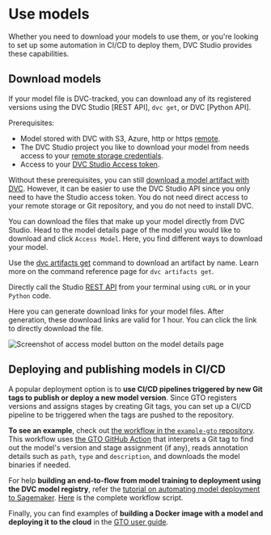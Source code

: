 # Use models

Whether you need to download your models to use them, or you're looking to set
up some automation in CI/CD to deploy them, DVC Studio provides these
capabilities.

## Download models

If your model file is DVC-tracked, you can download any of its registered
versions using the DVC Studio [REST API], `dvc get`, or DVC [Python API].

Prerequisites:

- Model stored with DVC with S3, Azure, http or https [remote].
- The DVC Studio project you like to download your model from needs access to
  your [remote storage credentials].
- Access to your [DVC Studio Access token].

Without these prerequisites, you can still [download a model artifact with DVC].
However, it can be easier to use the DVC Studio API since you only need to have
the Studio access token. You do not need direct access to your remote storage or
Git repository, and you do not need to install DVC.

[remote]: /doc/user-guide/data-management/remote-storage
[remote storage credentials]:
  /doc/studio/user-guide/experiments/configure-a-project#data-remotes--cloud-storage-credentials
[DVC Studio Access token]:
  /doc/studio/user-guide/account-management#studio-access-token
[download a model artifact with DVC]: /doc/command-reference/artifacts/get

You can download the files that make up your model directly from DVC Studio.
Head to the model details page of the model you would like to download and click
`Access Model`. Here, you find different ways to download your model.

<toggle>

<tab title="CLI (DVC)">

Use the [dvc artifacts get] command to download an artifact by name. Learn more
on the command reference page for `dvc artifacts get`.

[dvc artifacts get]: /doc/command-reference/artifacts/get

</tab>

<tab title="cURL / Python">

Directly call the Studio [REST API](/doc/studio/rest-api) from your terminal
using `cURL` or in your `Python` code.

</tab>

<tab title="Direct Download">

Here you can generate download links for your model files. After generation,
these download links are valid for 1 hour. You can click the link to directly
download the file.

![Screenshot of access model button on the model details page](/img/mr-direct-download.png)

</tab>

</toggle>

## Deploying and publishing models in CI/CD

A popular deployment option is to **use CI/CD pipelines triggered by new Git
tags to publish or deploy a new model version**. Since GTO registers versions
and assigns stages by creating Git tags, you can set up a CI/CD pipeline to be
triggered when the tags are pushed to the repository.

**To see an example**, check out
[the workflow in the `example-gto` repository](https://github.com/iterative/example-gto/blob/main/.github/workflows/gto-act-on-tags.yml).
This workflow uses
[the GTO GitHub Action](https://github.com/iterative/gto-action) that interprets
a Git tag to find out the model's version and stage assignment (if any), reads
annotation details such as `path`, `type` and `description`, and downloads the
model binaries if needed.

For help **building an end-to-flow from model training to deployment using the
DVC model registry**, refer the
[tutorial on automating model deployment to Sagemaker](https://iterative.ai/blog/sagemaker-model-deployment).
[Here](https://github.com/iterative/example-get-started-experiments/blob/main/.github/workflows/deploy-model.yml)
is the complete workflow script.

Finally, you can find examples of **building a Docker image with a model and
deploying it to the cloud** in the
[GTO user guide](/doc/gto/user-guide#acting-on-new-registrations-and-assignments).
